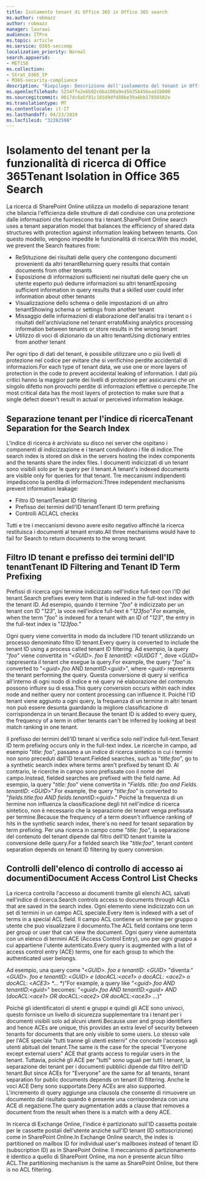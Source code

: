 ```yaml
---
title: Isolamento tenant di Office 365 in Office 365 search
ms.author: robmazz
author: robmazz
manager: laurawi
audience: ITPro
ms.topic: article
ms.service: O365-seccomp
localization_priority: Normal
search.appverid:
- MET150
ms.collection:
- Strat_O365_IP
- M365-security-compliance
description: "Riepilogo: Descrizione dell'isolamento del tenant in Office 365 search."
ms.openlocfilehash: 5254ffe2e6b92c6ba100a9e45b35b456ead1b000
ms.sourcegitcommit: 0017dc6a5f81c165d9dfd88be39a6bb17856582e
ms.translationtype: MT
ms.contentlocale: it-IT
ms.lasthandoff: 04/23/2019
ms.locfileid: "32262598"
---
```

# <a name="tenant-isolation-in-office-365-search"></a><span data-ttu-id="09f47-103">Isolamento del tenant per la funzionalità di ricerca di Office 365</span><span class="sxs-lookup"><span data-stu-id="09f47-103">Tenant Isolation in Office 365 Search</span></span>
<span data-ttu-id="09f47-104">La ricerca di SharePoint Online utilizza un modello di separazione tenant che bilancia l'efficienza delle strutture di dati condivise con una protezione dalle informazioni che fuoriescono tra i tenant.</span><span class="sxs-lookup"><span data-stu-id="09f47-104">SharePoint Online search uses a tenant separation model that balances the efficiency of shared data structures with protection against information leaking between tenants.</span></span> <span data-ttu-id="09f47-105">Con questo modello, vengono impedite le funzionalità di ricerca:</span><span class="sxs-lookup"><span data-stu-id="09f47-105">With this model, we prevent the Search features from:</span></span>
- <span data-ttu-id="09f47-106">ReStituzione dei risultati delle query che contengono documenti provenienti da altri tenant</span><span class="sxs-lookup"><span data-stu-id="09f47-106">Returning query results that contain documents from other tenants</span></span>
- <span data-ttu-id="09f47-107">Esposizione di informazioni sufficienti nei risultati delle query che un utente esperto può dedurre informazioni su altri tenant</span><span class="sxs-lookup"><span data-stu-id="09f47-107">Exposing sufficient information in query results that a skilled user could infer information about other tenants</span></span>
- <span data-ttu-id="09f47-108">Visualizzazione dello schema o delle impostazioni di un altro tenant</span><span class="sxs-lookup"><span data-stu-id="09f47-108">Showing schema or settings from another tenant</span></span>
- <span data-ttu-id="09f47-109">Missaggio delle informazioni di elaborazione dell'analisi tra i tenant o i risultati dell'archiviazione nel tenant errato</span><span class="sxs-lookup"><span data-stu-id="09f47-109">Mixing analytics processing information between tenants or store results in the wrong tenant</span></span>
- <span data-ttu-id="09f47-110">Utilizzo di voci di dizionario da un altro tenant</span><span class="sxs-lookup"><span data-stu-id="09f47-110">Using dictionary entries from another tenant</span></span>

<span data-ttu-id="09f47-111">Per ogni tipo di dati del tenant, è possibile utilizzare uno o più livelli di protezione nel codice per evitare che si verifichino perdite accidentali di informazioni.</span><span class="sxs-lookup"><span data-stu-id="09f47-111">For each type of tenant data, we use one or more layers of protection in the code to prevent accidental leaking of information.</span></span> <span data-ttu-id="09f47-112">I dati più critici hanno la maggior parte dei livelli di protezione per assicurarsi che un singolo difetto non provochi perdite di informazioni effettive o percepite.</span><span class="sxs-lookup"><span data-stu-id="09f47-112">The most critical data has the most layers of protection to make sure that a single defect doesn't result in actual or perceived information leakage.</span></span>

## <a name="tenant-separation-for-the-search-index"></a><span data-ttu-id="09f47-113">Separazione tenant per l'indice di ricerca</span><span class="sxs-lookup"><span data-stu-id="09f47-113">Tenant Separation for the Search Index</span></span>
<span data-ttu-id="09f47-114">L'indice di ricerca è archiviato su disco nei server che ospitano i componenti di indicizzazione e i tenant condividono i file di indice.</span><span class="sxs-lookup"><span data-stu-id="09f47-114">The search index is stored on disk in the servers hosting the index components and the tenants share the index files.</span></span> <span data-ttu-id="09f47-115">I documenti indicizzati di un tenant sono visibili solo per le query per il tenant.</span><span class="sxs-lookup"><span data-stu-id="09f47-115">A tenant's indexed documents are visible only for queries for that tenant.</span></span> <span data-ttu-id="09f47-116">Tre meccanismi indipendenti impediscono la perdita di informazioni:</span><span class="sxs-lookup"><span data-stu-id="09f47-116">Three independent mechanisms prevent information leakage:</span></span>
- <span data-ttu-id="09f47-117">Filtro ID tenant</span><span class="sxs-lookup"><span data-stu-id="09f47-117">Tenant ID filtering</span></span>
- <span data-ttu-id="09f47-118">Prefisso dei termini dell'ID tenant</span><span class="sxs-lookup"><span data-stu-id="09f47-118">Tenant ID term prefixing</span></span>
- <span data-ttu-id="09f47-119">Controlli ACL</span><span class="sxs-lookup"><span data-stu-id="09f47-119">ACL checks</span></span>

<span data-ttu-id="09f47-120">Tutti e tre i meccanismi devono avere esito negativo affinché la ricerca restituisca i documenti al tenant errato.</span><span class="sxs-lookup"><span data-stu-id="09f47-120">All three mechanisms would have to fail for Search to return documents to the wrong tenant.</span></span>

## <a name="tenant-id-filtering-and-tenant-id-term-prefixing"></a><span data-ttu-id="09f47-121">Filtro ID tenant e prefisso dei termini dell'ID tenant</span><span class="sxs-lookup"><span data-stu-id="09f47-121">Tenant ID Filtering and Tenant ID Term Prefixing</span></span>
<span data-ttu-id="09f47-122">Prefissi di ricerca ogni termine indicizzato nell'indice full-text con l'ID del tenant.</span><span class="sxs-lookup"><span data-stu-id="09f47-122">Search prefixes every term that is indexed in the full-text index with the tenant ID.</span></span> <span data-ttu-id="09f47-123">Ad esempio, quando il termine "*foo*" è indicizzato per un tenant con ID "*123*", la voce nell'indice full-text è "*123foo".*</span><span class="sxs-lookup"><span data-stu-id="09f47-123">For example, when the term "*foo*" is indexed for a tenant with an ID of "*123*", the entry in the full-text index is "*123foo.*"</span></span>

<span data-ttu-id="09f47-124">Ogni query viene convertita in modo da includere l'ID tenant utilizzando un processo denominato filtro ID tenant.</span><span class="sxs-lookup"><span data-stu-id="09f47-124">Every query is converted to include the tenant ID using a process called tenant ID filtering.</span></span> <span data-ttu-id="09f47-125">Ad esempio, la query "*foo*" viene convertita in "<*GUID*>. *foo* E *tenantID*: <*GUID*_GT_ ", dove <*GUID*> rappresenta il tenant che esegue la query.</span><span class="sxs-lookup"><span data-stu-id="09f47-125">For example, the query "*foo*" is converted to "<*guid*>.*foo* AND *tenantID*:<*guid*>", where <*guid*> represents the tenant performing the query.</span></span> <span data-ttu-id="09f47-126">Questa conversione di query si verifica all'interno di ogni nodo di indice e né query né elaborazione del contenuto possono influire su di essa.</span><span class="sxs-lookup"><span data-stu-id="09f47-126">This query conversion occurs within each index node and neither query nor content processing can influence it.</span></span> <span data-ttu-id="09f47-127">Poiché l'ID tenant viene aggiunto a ogni query, la frequenza di un termine in altri tenant non può essere desunta guardando la migliore classificazione di corrispondenza in un tenant.</span><span class="sxs-lookup"><span data-stu-id="09f47-127">Because the tenant ID is added to every query, the frequency of a term in other tenants can't be inferred by looking at best match ranking in one tenant.</span></span>

<span data-ttu-id="09f47-128">Il prefisso dei termini dell'ID tenant si verifica solo nell'indice full-text.</span><span class="sxs-lookup"><span data-stu-id="09f47-128">Tenant ID term prefixing occurs only in the full-text index.</span></span> <span data-ttu-id="09f47-129">Le ricerche in campo, ad esempio "*title: foo*", passano a un indice di ricerca sintetico in cui i termini non sono preceduti dall'ID tenant.</span><span class="sxs-lookup"><span data-stu-id="09f47-129">Fielded searches, such as "*title:foo*", go to a synthetic search index where terms aren't prefixed by tenant ID.</span></span> <span data-ttu-id="09f47-130">Al contrario, le ricerche in campo sono prefissate con il nome del campo.</span><span class="sxs-lookup"><span data-stu-id="09f47-130">Instead, fielded searches are prefixed with the field name.</span></span> <span data-ttu-id="09f47-131">Ad esempio, la query "*title: foo*" viene convertita in "*Fields. title: foo and Fields. tenantID*: <*GUID*>".</span><span class="sxs-lookup"><span data-stu-id="09f47-131">For example, the query "*title:foo*" is converted to "*fields.title:foo AND fields.tenantID*:<*guid*>."</span></span> <span data-ttu-id="09f47-132">Poiché la frequenza di un termine non influenza la classificazione degli hit nell'indice di ricerca sintetico, non è necessario che la separazione dei tenant venga prefissata per termine.</span><span class="sxs-lookup"><span data-stu-id="09f47-132">Because the frequency of a term doesn't influence ranking of hits in the synthetic search index, there's no need for tenant separation by term prefixing.</span></span> <span data-ttu-id="09f47-133">Per una ricerca in campo come "*title: foo*", la separazione del contenuto del tenant dipende dal filtro dell'ID tenant tramite la conversione delle query.</span><span class="sxs-lookup"><span data-stu-id="09f47-133">For a fielded search like "*title:foo*", tenant content separation depends on tenant ID filtering by query conversion.</span></span>

## <a name="document-access-control-list-checks"></a><span data-ttu-id="09f47-134">Controlli dell'elenco di controllo di accesso ai documenti</span><span class="sxs-lookup"><span data-stu-id="09f47-134">Document Access Control List Checks</span></span>
<span data-ttu-id="09f47-135">La ricerca controlla l'accesso ai documenti tramite gli elenchi ACL salvati nell'indice di ricerca.</span><span class="sxs-lookup"><span data-stu-id="09f47-135">Search controls access to documents through ACLs that are saved in the search index.</span></span> <span data-ttu-id="09f47-136">Ogni elemento viene indicizzato con un set di termini in un campo ACL speciale.</span><span class="sxs-lookup"><span data-stu-id="09f47-136">Every item is indexed with a set of terms in a special ACL field.</span></span> <span data-ttu-id="09f47-137">Il campo ACL contiene un termine per gruppo o utente che può visualizzare il documento.</span><span class="sxs-lookup"><span data-stu-id="09f47-137">The ACL field contains one term per group or user that can view the document.</span></span> <span data-ttu-id="09f47-138">Ogni query viene aumentata con un elenco di termini ACE (Access Control Entry), uno per ogni gruppo a cui appartiene l'utente autenticato.</span><span class="sxs-lookup"><span data-stu-id="09f47-138">Every query is augmented with a list of access control entry (ACE) terms, one for each group to which the authenticated user belongs.</span></span>

<span data-ttu-id="09f47-139">Ad esempio, una query come "<*GUID*>. *foo e tenantID*: <*GUID*> "diventa:" <*GUID*>. *foo e tenantID*: <*GUID*> *e* (*docACL:*<*ace1*> *o docACL*: <*ace2*> *o docACL*: <*ACE3*> \*... \*)"</span><span class="sxs-lookup"><span data-stu-id="09f47-139">For example, a query like "<*guid*>.*foo AND tenantID*:<*guid*>" becomes: "<*guid*>.*foo AND tenantID*:<*guid*> *AND* (*docACL:*<*ace1*> *OR docACL*:<*ace2*> *OR docACL*:<*ace3*> *...*)"</span></span>

<span data-ttu-id="09f47-140">Poiché gli identificatori di utenti e gruppi e quindi gli ACE sono univoci, questo fornisce un livello di sicurezza supplementare tra i tenant per i documenti visibili solo ad alcuni utenti.</span><span class="sxs-lookup"><span data-stu-id="09f47-140">Because user and group identifiers and hence ACEs are unique, this provides an extra level of security between tenants for documents that are only visible to some users.</span></span> <span data-ttu-id="09f47-141">Lo stesso vale per l'ACE speciale "tutti tranne gli utenti esterni" che concede l'accesso agli utenti abituali del tenant.</span><span class="sxs-lookup"><span data-stu-id="09f47-141">The same is the case for the special "Everyone except external users" ACE that grants access to regular users in the tenant.</span></span> <span data-ttu-id="09f47-142">Tuttavia, poiché gli ACE per "tutti" sono uguali per tutti i tenant, la separazione dei tenant per i documenti pubblici dipende dal filtro dell'ID tenant.</span><span class="sxs-lookup"><span data-stu-id="09f47-142">But since ACEs for "Everyone" are the same for all tenants, tenant separation for public documents depends on tenant ID filtering.</span></span> <span data-ttu-id="09f47-143">Anche le voci ACE Deny sono supportate.</span><span class="sxs-lookup"><span data-stu-id="09f47-143">Deny ACEs are also supported.</span></span> <span data-ttu-id="09f47-144">L'incremento di query aggiunge una clausola che consente di rimuovere un documento dal risultato quando è presente una corrispondenza con una ACE di negazione.</span><span class="sxs-lookup"><span data-stu-id="09f47-144">The query augmentation adds a clause that removes a document from the result when there is a match with a deny ACE.</span></span>

<span data-ttu-id="09f47-145">In ricerca di Exchange Online, l'indice è partizionato sull'ID cassetta postale per le cassette postali dell'utente anziché sull'ID tenant (ID sottoscrizione) come in SharePoint Online.</span><span class="sxs-lookup"><span data-stu-id="09f47-145">In Exchange Online search, the index is partitioned on mailbox ID for individual user's mailboxes instead of tenant ID (subscription ID) as in SharePoint Online.</span></span> <span data-ttu-id="09f47-146">Il meccanismo di partizionamento è identico a quello di SharePoint Online, ma non è presente alcun filtro ACL.</span><span class="sxs-lookup"><span data-stu-id="09f47-146">The partitioning mechanism is the same as SharePoint Online, but there is no ACL filtering.</span></span>
